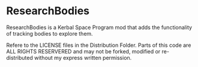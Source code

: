 # ResearchBodies
ResearchBodies is a Kerbal Space Program mod that adds the functionality of tracking bodies to explore them.

Refere to the LICENSE files in the Distribution Folder.
Parts of this code are ALL RIGHTS RESERVERED and may not be forked, modified or re-distributed without my express written permission.
